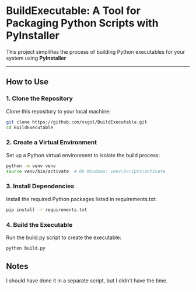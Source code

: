 # BuildExecutable: A Tool for Packaging Python Scripts with PyInstaller

This project simplifies the process of building Python executables for your system using **PyInstaller**

---

## How to Use

### 1. Clone the Repository
Clone this repository to your local machine:

```bash
git clone https://github.com/vsgol/BuildExecutable.git
cd BuildExecutable
```
### 2. Create a Virtual Environment
Set up a Python virtual environment to isolate the build process:

```bash
python -m venv venv
source venv/bin/activate  # On Windows: venv\Scripts\activate
```

### 3. Install Dependencies
Install the required Python packages listed in requirements.txt:

```bash
pip install -r requirements.txt
```

### 4. Build the Executable
Run the build.py script to create the executable:

```bash
python build.py
```

## Notes

I should have done it in a separate script, but I didn't have the time. 
